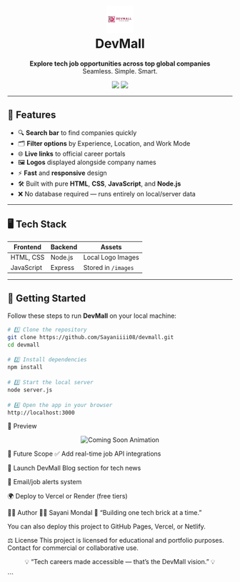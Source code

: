 <h1 align="center">
  <img src="public/Dev.png" alt="DevMall Logo" height="60"/>
  <br>
  DevMall
</h1>

<p align="center">
  <b>Explore tech job opportunities across top global companies</b><br>
  Seamless. Simple. Smart.
</p>

<p align="center">
  <img src="https://img.shields.io/badge/Made%20by-Sayaniiii08-blueviolet?style=for-the-badge" />
  <img src="https://img.shields.io/badge/Tech-HTML%20%7C%20CSS%20%7C%20JavaScript%20%7C%20Node.js-orange?style=for-the-badge" />
</p>

---

## 🚀 Features

- 🔍 **Search bar** to find companies quickly  
- 🗂 **Filter options** by Experience, Location, and Work Mode  
- 🌐 **Live links** to official career portals  
- 🖼 **Logos** displayed alongside company names  
- ⚡ **Fast** and **responsive** design  
- 🛠 Built with pure **HTML**, **CSS**, **JavaScript**, and **Node.js**  
- ❌ No database required — runs entirely on local/server data  

---

## 🖥️ Tech Stack

| Frontend      | Backend  | Assets             |
|---------------|----------|--------------------|
| HTML, CSS     | Node.js  | Local Logo Images  |
| JavaScript    | Express  | Stored in `/images`|

---

## 🚦 Getting Started

Follow these steps to run **DevMall** on your local machine:

```bash
# 1️⃣ Clone the repository
git clone https://github.com/Sayaniiii08/devmall.git
cd devmall

# 2️⃣ Install dependencies
npm install

# 3️⃣ Start the local server
node server.js

# 4️⃣ Open the app in your browser
http://localhost:3000
```

📸 Preview
<p align="center"> <img src="https://readme-typing-svg.herokuapp.com/?font=Fira+Code&size=22&duration=3000&pause=1000&color=F79A43&center=true&width=435&lines=🚧+DevMall+Preview+Coming+Soon...+🚀" alt="Coming Soon Animation"/> </p>

🧠 Future Scope
✅ Add real-time job API integrations

📝 Launch DevMall Blog section for tech news

🔔 Email/job alerts system

🌍 Deploy to Vercel or Render (free tiers)

🧑‍💻 Author
👩‍💻 Sayani Mondal
💬 “Building one tech brick at a time.”


You can also deploy this project to GitHub Pages, Vercel, or Netlify.

⚖️ License
This project is licensed for educational and portfolio purposes.
Contact for commercial or collaborative use.

<p align="center"> 💡 “Tech careers made accessible — that’s the DevMall vision.” 💡 </p> ```
